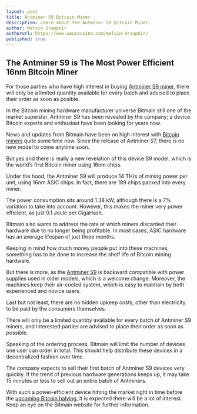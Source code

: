```yaml
---
layout: post
title: Antminer S9 Bitcoin Miner
description: Learn about the Antminer S9 Bitcoin Miner.
author: Melvin Draupnir
authorurl: https://www.weusecoins.com/melvin-draupnir/
published: true
---
```

<h2>The Antminer S9 is The Most Power Efficient 16nm Bitcoin Miner</h2>

<p>For those parties who have high interest in buying <a href="/cpuminer-update-v08">Antminer S9 miner</a>, there will only be a limited quantity available for every batch and advised to place their order as soon as posible.</p>

<p>In the Bitcoin mining hardware manufacturer universe Bitmain still one of the market superstar.  Antminer S9 has been revealed by the company; a device Bitcoin experts and enthusiast have been looking for years now.</p>

<p>News and updates from Bitmain have been on high interest with <a href="/miner-pools-software-20110321">Bitcoin miners</a> quite some time now. Since the release of Antminer S7, there is no new model to come anytime soon.</p>

<p>But yes and there is really a new revelation of this device S9 model, which is the world’s first Bitcoin miner using 16nm chips.</p>

<p>Under the hood, the Antminer S9 will produce 14 TH/s of mining power per unit, using 16nm ASIC chips. In fact, there are 189 chips packed into every miner.</p>

<p>The power consumption sits around 1.38 kW, although there is a 7% variation to take into account. However, this makes the miner very power efficient, as just 0.1 Joule per GigaHash.</p> 

<p>Bitmain also wants to address the rate at which miners discarded their hardware due to no longer being profitable. In most cases, ASIC hardware has an average lifespan of just three months.</p>

<p>Keeping in mind how much money people put into these machines, something has to be done to increase the shelf life of Bitcoin mining hardware.

<p>But there is more, as the <a href="/poclbm-gui-20110321">Antminer S9</a> is backward compatible with power supplies used in older models, which is a welcome change. Moreover, the machines keep their air-cooled system, which is easy to maintain by both experienced and novice users. </p>

<p>Last but not least, there are no hidden upkeep costs, other than electricity to be paid by the consumers themselves.</p>

<p>There will only be a limited quantity available for every batch of Antminer S9 miners, and interested parties are advised to place their order as soon as possible. </p>

<p>Speaking of the ordering process, Bitmain will limit the number of devices one user can order in total. This should help distribute these devices in a decentralized fashion over time.</p>

<p>The company expects to sell their first batch of Antminer S9 devices very quickly. If the trend of previous hardware generations keeps up, it may take 15 minutes or less to sell out an entire batch of Antminers. </p>

<p>With such a power-efficient device hitting the market right in time before the <a href="cpuminer-update-v081">upcoming Bitcoin halving</a>, it is expected there will be a lot of interest. Keep an eye on the Bitmain website for further information.</p>

